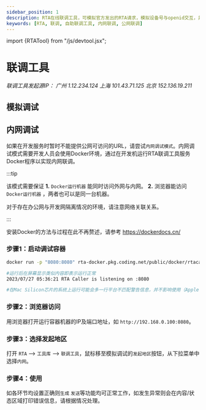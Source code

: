 ```yaml
---
sidebar_position: 1
description: RTA在线联调工具，可模拟官方发出的RTA请求，模拟设备号与openid交互，并对测试DSP的回复检测格式正确性，分析耗时等。
keywords: [RTA, 联调, 自助联调工具, 内网联调, 公网联调]
---
```


import {RTATool} from "/js/devtool.jsx";

# 联调工具

*联调工具发起源IP： 广州 1.12.234.124 上海 101.43.71.125 北京 152.136.19.211*

## 模拟调试
<RTATool />

## 内网调试

如果在开发服务时暂时不能提供公网可访问的URL，请尝试`内网调试模式`。内网调试模式需要开发人员会使用Docker环境，通过在开发机运行RTA联调工具服务Docker程序以实现内网联调。

:::tip

该模式需要保证 **1.** `Docker运行机器` 能同时访问外网与内网。 **2.** 浏览器能访问 `Docker运行机器` ，两者也可以是同一台机器。 

对于存在办公网与开发网隔离情况的环境，请注意网络关联关系。

:::

安装Docker的方法与过程在此不再赘述，请参考 https://dockerdocs.cn/

### 步骤1：启动调试容器
```sh title="在容器宿主机的命令行运行"
docker run -p "8080:8080" rta-docker.pkg.coding.net/public/docker/rtacaller:latest

#运行后在屏幕显示类似内容即表示运行正常
2023/07/27 05:36:21 RTA Caller is listening on :8080

#在Mac Silicon芯片的系统上运行可能会多一行平台不匹配警告信息，并不影响使用（Apple Rosseta会自动转译）
```

### 步骤2：浏览器访问
用浏览器打开运行容器机器的IP及端口地址，如 `http://192.168.0.100:8080`。

### 步骤3：选择发起地区
打开 `RTA` --> `工具库` --> `联调工具`，鼠标移至模拟调试的`发起地区`按钮，从下拉菜单中选择`内网`。

### 步骤4：使用
如各环节均设置正确则`生成` `发送`等功能均可正常工作，如发生异常则会在内容/状态区域打印错误信息，请根据情况处理。